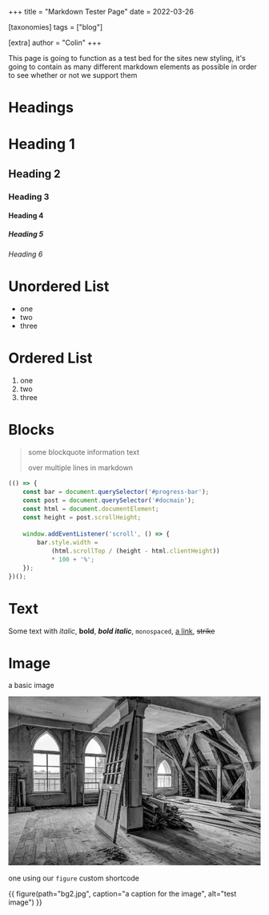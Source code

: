 +++
title = "Markdown Tester Page"
date = 2022-03-26

[taxonomies]
tags = ["blog"]

[extra]
author = "Colin"
+++

This page is going to function as a test bed for the sites new styling, it's going to contain as many different markdown elements as possible in order to see whether or not we support them

<!-- more -->

# Headings

# Heading 1

## Heading 2

### Heading 3

#### Heading 4

##### Heading 5

###### Heading 6

# Unordered List

- one
- two
- three

# Ordered List

1. one
2. two
3. three

# Blocks

> some blockquote information text
>
> over multiple lines in markdown

```js
(() => {
    const bar = document.querySelector('#progress-bar');
    const post = document.querySelector('#docmain');
    const html = document.documentElement;
    const height = post.scrollHeight;

    window.addEventListener('scroll', () => {
        bar.style.width = 
            (html.scrollTop / (height - html.clientHeight))
            * 100 + '%';
    });
})();
```

# Text

Some text with *italic*, **bold**, ***bold italic***, `monospaced`, [a link](http://www.zyzle.dev), ~~strike~~

# Image

a basic image

![a caption for image](bg2.jpg)

one using our `figure` custom shortcode

{{ figure(path="bg2.jpg", caption="a caption for the image", alt="test image") }}